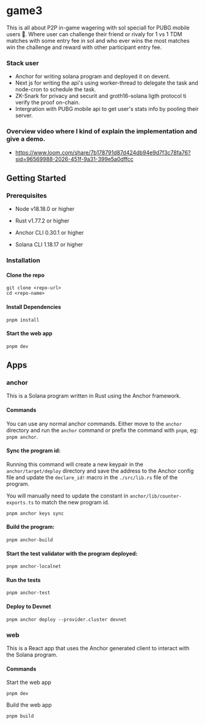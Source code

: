 # game3

This is all about P2P in-game wagering with sol speciall for PUBG mobile users 🔫.
Where user can challenge their friend or rivaly for 1 vs 1 TDM matches with some entry fee in sol and who ever
wins the most matches win the challenge and reward with other participant entry fee.

### Stack user

- Anchor for writing solana program and deployed it on devent.
- Next js for writing the api's using worker-thread to delegate the task and node-cron to schedule the task.
- ZK-Snark for privacy and securit and groth16-solana ligth protocol ti verify the proof on-chain.
- Intergration with PUBG mobile api to get user's stats info by pooling their server.

### Overview video where I kind of explain the implementation and give a demo.

- https://www.loom.com/share/7b178791d87d424db94e9d7f3c78fa76?sid=96569988-2026-451f-9a31-399e5a0dffcc

## Getting Started

### Prerequisites

- Node v18.18.0 or higher

- Rust v1.77.2 or higher
- Anchor CLI 0.30.1 or higher
- Solana CLI 1.18.17 or higher

### Installation

#### Clone the repo

```shell
git clone <repo-url>
cd <repo-name>
```

#### Install Dependencies

```shell
pnpm install
```

#### Start the web app

```
pnpm dev
```

## Apps

### anchor

This is a Solana program written in Rust using the Anchor framework.

#### Commands

You can use any normal anchor commands. Either move to the `anchor` directory and run the `anchor` command or prefix the command with `pnpm`, eg: `pnpm anchor`.

#### Sync the program id:

Running this command will create a new keypair in the `anchor/target/deploy` directory and save the address to the Anchor config file and update the `declare_id!` macro in the `./src/lib.rs` file of the program.

You will manually need to update the constant in `anchor/lib/counter-exports.ts` to match the new program id.

```shell
pnpm anchor keys sync
```

#### Build the program:

```shell
pnpm anchor-build
```

#### Start the test validator with the program deployed:

```shell
pnpm anchor-localnet
```

#### Run the tests

```shell
pnpm anchor-test
```

#### Deploy to Devnet

```shell
pnpm anchor deploy --provider.cluster devnet
```

### web

This is a React app that uses the Anchor generated client to interact with the Solana program.

#### Commands

Start the web app

```shell
pnpm dev
```

Build the web app

```shell
pnpm build
```
